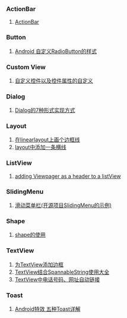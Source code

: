 ### ActionBar

1. [ActionBar][actionbar1]


### Button

1. [Android 自定义RadioButton的样式][button1]


### Custom View

1. [自定义控件以及控件属性的自定义][custom1]

### Dialog

1. [Dialog的7种形式实现方式][dialog1]

### Layout

1. [在linearlayout上画个边框线][layout1]
2. [layout中添加一条横线][layout2]

### ListView

1. [adding Viewpager as a header to a listView][listview1]


### SlidingMenu

1. [滑动菜单栏(开源项目SlidingMenu的示例)][sliding1]

### Shape

1. [shape的使用][shape1]


### TextView

1. [为TextView添加边框][text1]
2. [TextView结合SpannableString使用大全][text2]
3. [TextView中电话号码、网址自动链接][text3]

### Toast

1. [Android特效 五种Toast详解][toast1]




[actionbar1]: http://blog.csdn.net/liu149339750/article/details/8282471

[button1]: http://blog.sina.com.cn/s/blog_777c69930100z6j7.html

[custom1]: http://blog.csdn.net/nanlus/article/details/8219868

[dialog1]: http://www.codeceo.com/article/7-android-dialog.html

[layout1]: http://blog.csdn.net/hlily2005/article/details/6005969
[layout2]: http://www.eoeandroid.com/thread-62942-1-1.html

[listview1]: http://stackoverflow.com/questions/17087241/adding-viewpager-as-a-header-to-a-listview

[sliding1]: http://blog.csdn.net/acrambler/article/details/13775179

[shape1]: http://www.cnblogs.com/cyanfei/archive/2012/07/27/2612023.html

[text1]: http://blog.csdn.net/jwzhangjie/article/details/9404823
[text2]: http://blog.sina.com.cn/s/blog_5da93c8f0100ul3z.html
[text3]: http://blog.sina.com.cn/s/blog_5da93c8f0100ul4a.html

[toast1]: http://android.tgbus.com/Android/tutorial/201103/346236.shtml